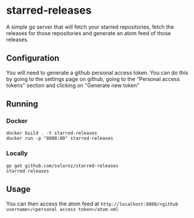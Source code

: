 # starred-releases

A simple go server that will fetch your starred repositories, fetch the
releases for those repositories and generate an atom feed of those releases.

## Configuration

You will need to generate a github personal access token. You can do this by
going to the settings page on github, going to the "Personal access tokens"
section and clicking on "Generate new token"

## Running

### Docker

    docker build . -t starred-releases
    docker run -p "8080:80" starred-releases

### Locally

    go get github.com/solarnz/starred-releases
    starred-releases

## Usage

You can then access the atom feed at `http://localhost:8080/<github username>/<personal access token>/atom.xml`

